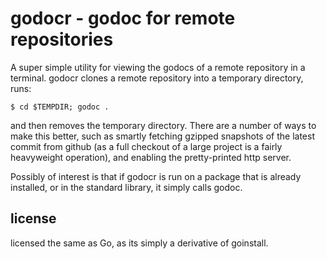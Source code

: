 godocr - godoc for remote repositories
======================================

A super simple utility for viewing the godocs of a remote repository
in a terminal.  godocr clones a remote repository into a temporary
directory, runs:

    $ cd $TEMPDIR; godoc .

and then removes the temporary directory.  There are a number of ways
to make this better, such as smartly fetching gzipped snapshots of the
latest commit from github (as a full checkout of a large project is a
fairly heavyweight operation), and enabling the pretty-printed http
server.

Possibly of interest is that if godocr is run on a package that is
already installed, or in the standard library, it simply calls godoc.


license
-------

licensed the same as Go, as its simply a derivative of goinstall. 

